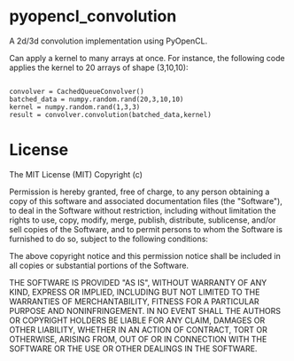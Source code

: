 pyopencl_convolution
====================

A 2d/3d convolution implementation using PyOpenCL.

Can apply a kernel to many arrays at once. For instance, the following code applies the kernel to 20 arrays of shape (3,10,10):

<code>
convolver = CachedQueueConvolver()
batched_data = numpy.random.rand(20,3,10,10)
kernel = numpy.random.rand(1,3,3)
result = convolver.convolution(batched_data,kernel)
</code>

License
=======
The MIT License (MIT)
Copyright (c) <year> <copyright holders>

Permission is hereby granted, free of charge, to any person obtaining a copy of this software and associated documentation files (the "Software"), to deal in the Software without restriction, including without limitation the rights to use, copy, modify, merge, publish, distribute, sublicense, and/or sell copies of the Software, and to permit persons to whom the Software is furnished to do so, subject to the following conditions:

The above copyright notice and this permission notice shall be included in all copies or substantial portions of the Software.

THE SOFTWARE IS PROVIDED "AS IS", WITHOUT WARRANTY OF ANY KIND, EXPRESS OR IMPLIED, INCLUDING BUT NOT LIMITED TO THE WARRANTIES OF MERCHANTABILITY, FITNESS FOR A PARTICULAR PURPOSE AND NONINFRINGEMENT. IN NO EVENT SHALL THE AUTHORS OR COPYRIGHT HOLDERS BE LIABLE FOR ANY CLAIM, DAMAGES OR OTHER LIABILITY, WHETHER IN AN ACTION OF CONTRACT, TORT OR OTHERWISE, ARISING FROM, OUT OF OR IN CONNECTION WITH THE SOFTWARE OR THE USE OR OTHER DEALINGS IN THE SOFTWARE.
